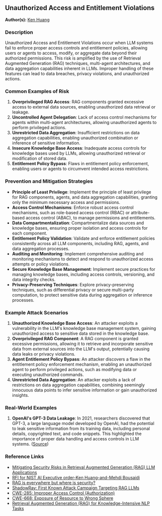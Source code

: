 ## Unauthorized Access and Entitlement Violations


**Author(s):** [Ken Huang ](https://github.com/kenhuangus)

### Description

Unauthorized Access and Entitlement Violations occur when LLM systems fail to enforce proper access controls and entitlement policies, allowing users or agents to access, modify, or aggregate data beyond their authorized permissions. This risk is amplified by the use of Retrieval Augmented Generation (RAG) techniques, multi-agent architectures, and data aggregation capabilities inherent in LLMs. Improper handling of these features can lead to data breaches, privacy violations, and unauthorized actions.

### Common Examples of Risk

1. **Overprivileged RAG Access**: RAG components granted excessive access to external data sources, enabling unauthorized data retrieval or leakage.
2. **Uncontrolled Agent Delegation**: Lack of access control mechanisms for agents within multi-agent architectures, allowing unauthorized agents to perform privileged actions.
3. **Unrestricted Data Aggregation**: Insufficient restrictions on data aggregation capabilities, enabling unauthorized combination or inference of sensitive information.
4. **Insecure Knowledge Base Access**: Inadequate access controls for knowledge bases used by LLMs, allowing unauthorized retrieval or modification of stored data.
5. **Entitlement Policy Bypass**: Flaws in entitlement policy enforcement, enabling users or agents to circumvent intended access restrictions.

### Prevention and Mitigation Strategies

- **Principle of Least Privilege**: Implement the principle of least privilege for RAG components, agents, and data aggregation capabilities, granting only the minimum necessary access and permissions.
- **Access Control Mechanisms**: Enforce robust access control mechanisms, such as role-based access control (RBAC) or attribute-based access control (ABAC), to manage permissions and entitlements.
- **Data Compartmentalization**: Compartmentalize data sources and knowledge bases, ensuring proper isolation and access controls for each component.
- **Entitlement Policy Validation**: Validate and enforce entitlement policies consistently across all LLM components, including RAG, agents, and data aggregation processes.
- **Auditing and Monitoring**: Implement comprehensive auditing and monitoring mechanisms to detect and respond to unauthorized access attempts or policy violations.
- **Secure Knowledge Base Management**: Implement secure practices for managing knowledge bases, including access controls, versioning, and data integrity checks.
- **Privacy-Preserving Techniques**: Explore privacy-preserving techniques, such as differential privacy or secure multi-party computation, to protect sensitive data during aggregation or inference processes.

### Example Attack Scenarios

1. **Unauthorized Knowledge Base Access**: An attacker exploits a vulnerability in the LLM's knowledge base management system, gaining unauthorized access to sensitive data stored in the knowledge base.
2. **Overprivileged RAG Component**: A RAG component is granted excessive permissions, allowing it to retrieve and incorporate sensitive data from external sources into the LLM's output, potentially causing data leaks or privacy violations.
3. **Agent Entitlement Policy Bypass**: An attacker discovers a flaw in the entitlement policy enforcement mechanism, enabling an unauthorized agent to perform privileged actions, such as modifying data or executing unauthorized commands.
4. **Unrestricted Data Aggregation**: An attacker exploits a lack of restrictions on data aggregation capabilities, combining seemingly innocuous data points to infer sensitive information or gain unauthorized insights.

### Real-World Examples

1. **OpenAI's GPT-3 Data Leakage**: In 2021, researchers discovered that GPT-3, a large language model developed by OpenAI, had the potential to leak sensitive information from its training data, including personal details, copyrighted text, and code snippets. This highlighted the importance of proper data handling and access controls in LLM systems. ([Source](https://www.pluralsight.com/blog/security-professional/chatgpt-data-breach))


### Reference Links

- [Mitigating Security Risks in Retrieval Augmented Generation (RAG) LLM Applications](https://cloudsecurityalliance.org/blog/2023/11/22/mitigating-security-risks-in-retrieval-augmented-generation-rag-llm-applications/)
- [RFI for NIST AI Executive order-Ken Huang-and-Mehdi Bousaidi](https://www.nist.gov/system/files/documents/2024/02/13/ID004-~1.PDF)
- [RAG is everywhere but where is security?](https://www.linkedin.com/posts/kenhuang8_rag-is-everywhere-but-where-is-security-activity-7137531149379072000-ISD3)
- [ShadowRay: First Known Attack Campaign Targeting RAG LLMs](https://www.linkedin.com/posts/kenhuang8_shadowray-first-known-attack-campaign-targeting-activity-7179965782401929216-eJ3j)
- [CWE-285: Improper Access Control (Authorization)](https://cwe.mitre.org/data/definitions/285.html)
- [CWE-668: Exposure of Resource to Wrong Sphere](https://cwe.mitre.org/data/definitions/668.html)
- [Retrieval Augmented Generation (RAG) for Knowledge-Intensive NLP Tasks](https://arxiv.org/abs/2005.11401)

